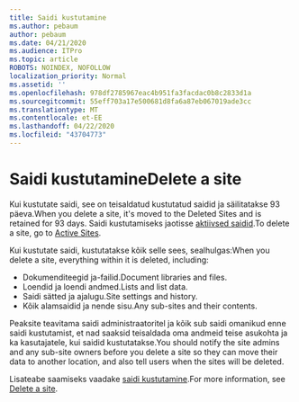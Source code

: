 ```yaml
---
title: Saidi kustutamine
ms.author: pebaum
author: pebaum
ms.date: 04/21/2020
ms.audience: ITPro
ms.topic: article
ROBOTS: NOINDEX, NOFOLLOW
localization_priority: Normal
ms.assetid: ''
ms.openlocfilehash: 978df2785967eac4b951fa3facdac0b8c2833d1a
ms.sourcegitcommit: 55eff703a17e500681d8fa6a87eb067019ade3cc
ms.translationtype: MT
ms.contentlocale: et-EE
ms.lasthandoff: 04/22/2020
ms.locfileid: "43704773"
---
```

# <a name="delete-a-site"></a><span data-ttu-id="d4000-102">Saidi kustutamine</span><span class="sxs-lookup"><span data-stu-id="d4000-102">Delete a site</span></span>

<span data-ttu-id="d4000-103">Kui kustutate saidi, see on teisaldatud kustutatud saidid ja säilitatakse 93 päeva.</span><span class="sxs-lookup"><span data-stu-id="d4000-103">When you delete a site, it's moved to the Deleted Sites and is retained for 93 days.</span></span> <span data-ttu-id="d4000-104">Saidi kustutamiseks jaotisse [aktiivsed saidid](https://admin.microsoft.com/sharepoint?page=sitemanagement&modern=true).</span><span class="sxs-lookup"><span data-stu-id="d4000-104">To delete a site, go to [Active Sites](https://admin.microsoft.com/sharepoint?page=sitemanagement&modern=true).</span></span> 

<span data-ttu-id="d4000-105">Kui kustutate saidi, kustutatakse kõik selle sees, sealhulgas:</span><span class="sxs-lookup"><span data-stu-id="d4000-105">When you delete a site, everything within it is deleted, including:</span></span>

- <span data-ttu-id="d4000-106">Dokumenditeegid ja-failid.</span><span class="sxs-lookup"><span data-stu-id="d4000-106">Document libraries and files.</span></span>
- <span data-ttu-id="d4000-107">Loendid ja loendi andmed.</span><span class="sxs-lookup"><span data-stu-id="d4000-107">Lists and list data.</span></span>
- <span data-ttu-id="d4000-108">Saidi sätted ja ajalugu.</span><span class="sxs-lookup"><span data-stu-id="d4000-108">Site settings and history.</span></span>
- <span data-ttu-id="d4000-109">Kõik alamsaidid ja nende sisu.</span><span class="sxs-lookup"><span data-stu-id="d4000-109">Any sub-sites and their contents.</span></span>

<span data-ttu-id="d4000-110">Peaksite teavitama saidi administraatoritel ja kõik sub saidi omanikud enne saidi kustutamist, et nad saaksid teisaldada oma andmeid teise asukohta ja ka kasutajatele, kui saidid kustutatakse.</span><span class="sxs-lookup"><span data-stu-id="d4000-110">You should notify the site admins and any sub-site owners before you delete a site so they can move their data to another location, and also tell users when the sites will be deleted.</span></span>

<span data-ttu-id="d4000-111">Lisateabe saamiseks vaadake [saidi kustutamine](https://docs.microsoft.com/sharepoint/delete-site-collection).</span><span class="sxs-lookup"><span data-stu-id="d4000-111">For more information, see [Delete a site](https://docs.microsoft.com/sharepoint/delete-site-collection).</span></span>
